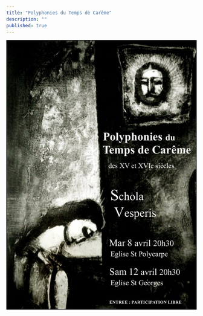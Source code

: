 ```yaml
---
title: "Polyphonies du Temps de Carême"
description: ""
published: true
---
```



<img src="/images/2014-04-17-affiche-careme.jpg" alt="" class="popup-image">